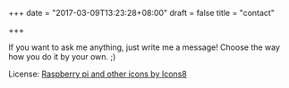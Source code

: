 +++
date = "2017-03-09T13:23:28+08:00"
draft = false
title = "contact"

+++

If you want to ask me anything, just write me a message! Choose the way how you do it by your own. ;)

License:
<a href="https://icons8.com/web-app/11673/Raspberry-Pi">Raspberry pi and other icons by Icons8</a>